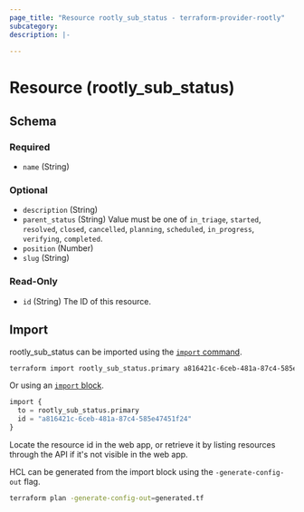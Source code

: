 ```yaml
---
page_title: "Resource rootly_sub_status - terraform-provider-rootly"
subcategory:
description: |-
    
---
```


# Resource (rootly_sub_status)





<!-- schema generated by tfplugindocs -->
## Schema

### Required

- `name` (String)

### Optional

- `description` (String)
- `parent_status` (String) Value must be one of `in_triage`, `started`, `resolved`, `closed`, `cancelled`, `planning`, `scheduled`, `in_progress`, `verifying`, `completed`.
- `position` (Number)
- `slug` (String)

### Read-Only

- `id` (String) The ID of this resource.

## Import

rootly_sub_status can be imported using the [`import` command](https://developer.hashicorp.com/terraform/cli/commands/import).

```sh
terraform import rootly_sub_status.primary a816421c-6ceb-481a-87c4-585e47451f24
```

Or using an [`import` block](https://developer.hashicorp.com/terraform/language/import).

```terraform
import {
  to = rootly_sub_status.primary
  id = "a816421c-6ceb-481a-87c4-585e47451f24"
}
```

Locate the resource id in the web app, or retrieve it by listing resources through the API if it's not visible in the web app.

HCL can be generated from the import block using the `-generate-config-out` flag.

```sh
terraform plan -generate-config-out=generated.tf
```
